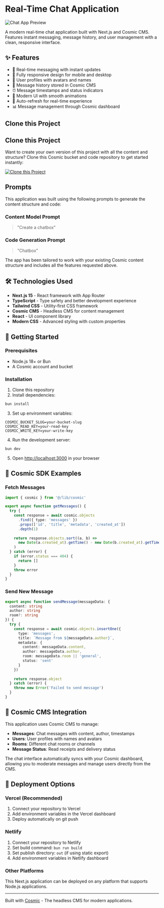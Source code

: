 # Real-Time Chat Application

![Chat App Preview](https://images.unsplash.com/photo-1577563908411-5077b6dc7624?w=1200&h=300&fit=crop&auto=format)

A modern real-time chat application built with Next.js and Cosmic CMS. Features instant messaging, message history, and user management with a clean, responsive interface.

## ✨ Features

- 💬 Real-time messaging with instant updates
- 📱 Fully responsive design for mobile and desktop
- 👥 User profiles with avatars and names
- 📝 Message history stored in Cosmic CMS
- ⏰ Message timestamps and status indicators
- 🎨 Modern UI with smooth animations
- 🔄 Auto-refresh for real-time experience
- 📊 Message management through Cosmic dashboard

## Clone this Project

## Clone this Project

Want to create your own version of this project with all the content and structure? Clone this Cosmic bucket and code repository to get started instantly:

[![Clone this Project](https://img.shields.io/badge/Clone%20this%20Project-29abe2?style=for-the-badge&logo=cosmic&logoColor=white)](https://app.cosmicjs.com/projects/new?clone_bucket=68c7365bfe0840663f64f40f&clone_repository=68c7386cfe0840663f64f416)

## Prompts

This application was built using the following prompts to generate the content structure and code:

### Content Model Prompt

> "Create a chatbox"

### Code Generation Prompt

> "Chatbox"

The app has been tailored to work with your existing Cosmic content structure and includes all the features requested above.

## 🛠 Technologies Used

- **Next.js 15** - React framework with App Router
- **TypeScript** - Type safety and better development experience
- **Tailwind CSS** - Utility-first CSS framework
- **Cosmic CMS** - Headless CMS for content management
- **React** - UI component library
- **Modern CSS** - Advanced styling with custom properties

## 🚀 Getting Started

### Prerequisites

- Node.js 18+ or Bun
- A Cosmic account and bucket

### Installation

1. Clone this repository
2. Install dependencies:
```bash
bun install
```

3. Set up environment variables:
```env
COSMIC_BUCKET_SLUG=your-bucket-slug
COSMIC_READ_KEY=your-read-key
COSMIC_WRITE_KEY=your-write-key
```

4. Run the development server:
```bash
bun dev
```

5. Open [http://localhost:3000](http://localhost:3000) in your browser

## 📡 Cosmic SDK Examples

### Fetch Messages
```typescript
import { cosmic } from '@/lib/cosmic'

export async function getMessages() {
  try {
    const response = await cosmic.objects
      .find({ type: 'messages' })
      .props(['id', 'title', 'metadata', 'created_at'])
      .depth(1)
    
    return response.objects.sort((a, b) => 
      new Date(a.created_at).getTime() - new Date(b.created_at).getTime()
    )
  } catch (error) {
    if (error.status === 404) {
      return []
    }
    throw error
  }
}
```

### Send New Message
```typescript
export async function sendMessage(messageData: {
  content: string
  author: string
  room?: string
}) {
  try {
    const response = await cosmic.objects.insertOne({
      type: 'messages',
      title: `Message from ${messageData.author}`,
      metadata: {
        content: messageData.content,
        author: messageData.author,
        room: messageData.room || 'general',
        status: 'sent'
      }
    })
    
    return response.object
  } catch (error) {
    throw new Error('Failed to send message')
  }
}
```

## 🎨 Cosmic CMS Integration

This application uses Cosmic CMS to manage:

- **Messages**: Chat messages with content, author, timestamps
- **Users**: User profiles with names and avatars  
- **Rooms**: Different chat rooms or channels
- **Message Status**: Read receipts and delivery status

The chat interface automatically syncs with your Cosmic dashboard, allowing you to moderate messages and manage users directly from the CMS.

## 🚀 Deployment Options

### Vercel (Recommended)
1. Connect your repository to Vercel
2. Add environment variables in the Vercel dashboard
3. Deploy automatically on git push

### Netlify
1. Connect your repository to Netlify
2. Set build command: `bun run build`
3. Set publish directory: `out` (if using static export)
4. Add environment variables in Netlify dashboard

### Other Platforms
This Next.js application can be deployed on any platform that supports Node.js applications.

---

Built with [Cosmic](https://www.cosmicjs.com/docs) - The headless CMS for modern applications.
<!-- README_END -->
